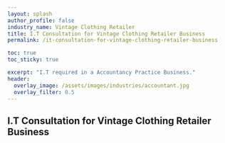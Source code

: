 ```yaml
---
layout: splash 
author_profile: false 
industry_name: Vintage Clothing Retailer
title: I.T Consultation for Vintage Clothing Retailer Business
permalink: /it-consultation-for-vintage-clothing-retailer-business

toc: true
toc_sticky: true

excerpt: "I.T required in a Accountancy Practice Business."
header:
  overlay_image: /assets/images/industries/accountant.jpg
  overlay_filter: 0.5 
---
```


## I.T Consultation for Vintage Clothing Retailer Business